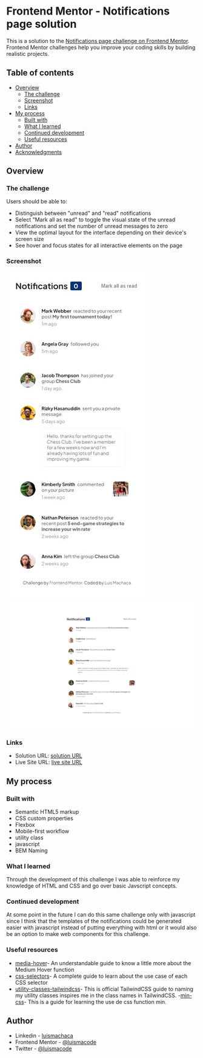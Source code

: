 # Frontend Mentor - Notifications page solution

This is a solution to the [Notifications page challenge on Frontend Mentor](https://www.frontendmentor.io/challenges/notifications-page-DqK5QAmKbC). Frontend Mentor challenges help you improve your coding skills by building realistic projects.

## Table of contents

- [Overview](#overview)
  - [The challenge](#the-challenge)
  - [Screenshot](#screenshot)
  - [Links](#links)
- [My process](#my-process)
  - [Built with](#built-with)
  - [What I learned](#what-i-learned)
  - [Continued development](#continued-development)
  - [Useful resources](#useful-resources)
- [Author](#author)
- [Acknowledgments](#acknowledgments)

## Overview

### The challenge

Users should be able to:

- Distinguish between "unread" and "read" notifications
- Select "Mark all as read" to toggle the visual state of the unread notifications and set the number of unread messages to zero
- View the optimal layout for the interface depending on their device's screen size
- See hover and focus states for all interactive elements on the page

### Screenshot

![notification-page-mobile](./screenshots/notification-page-mobile.jpeg)
![notification-page-desktop](./screenshots/notification-page-desktop.jpeg)

### Links

- Solution URL: [solution URL](https://www.frontendmentor.io/solutions/notifications-page-cZ1Oi7JcBz)
- Live Site URL: [live site URL](https://luismacode.github.io/notification-page-main)

## My process

### Built with

- Semantic HTML5 markup
- CSS custom properties
- Flexbox
- Mobile-first workflow
- utility class
- javascript
- BEM Naming

### What I learned

Through the development of this challenge I was able to reinforce my knowledge of HTML and CSS and go over basic Javscript concepts.

### Continued development

At some point in the future I can do this same challenge only with javascript since I think that the templates of the notifications could be generated easier with javascript instead of putting everything with html or it would also be an option to make web components for this challenge.

### Useful resources

- [media-hover](https://developer.mozilla.org/en-US/docs/Web/CSS/@media/hover)- An understandable guide to know a little more about the Medium Hover function
- [css-selectors](https://developer.mozilla.org/es/docs/Web/CSS/CSS_Selectors)- A complete guide to learn about the use case of each CSS selector
- [utility-classes-tailwindcss](https://tailwindcss.com/docs/installation)- This is official TailwindCSS guide to naming my utility classes inspires me in the class names in TailwindCSS.
-[min-css](https://developer.mozilla.org/en-US/docs/Web/CSS/min)- This is a guide for learning the use de css function  min.

## Author

- Linkedin - [luismachaca](https://www.linkedin.com/in/luismachaca)
- Frontend Mentor - [@luismacode](https://www.frontendmentor.io/profile/luismacode)
- Twitter - [@luismacode](https://www.twitter.com/luismacode)
